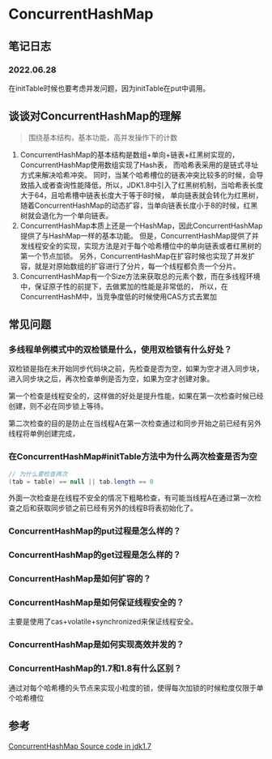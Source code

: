 # ConcurrentHashMap

## 笔记日志

### 2022.06.28

在initTable时候也要考虑并发问题，因为initTable在put中调用。

## 谈谈对ConcurrentHashMap的理解

> 围绕基本结构，基本功能，高并发操作下的计数

1. ConcurrentHashMap的基本结构是数组+单向+链表+红黑树实现的，ConcurrentHashMap使用数组实现了Hash表， 而哈希表采用的是链式寻址方式来解决哈希冲突。
   同时，当某个哈希槽位的链表冲突比较多的时候，会导致插入或者查询性能降低，所以，JDK1.8中引入了红黑树机制，当哈希表长度大于64，且哈希槽中链表长度大于等于8时候，
   单向链表就会转化为红黑树，随着ConcurrentHashMap的动态扩容，当单向链表长度小于8的时候，红黑树就会退化为一个单向链表。
2. ConcurrentHashMap本质上还是一个HashMap，因此ConcurrentHashMap提供了与HashMap一样的基本功能。
   但是，ConcurrentHashMap提供了并发线程安全的实现，实现方法是对于每个哈希槽位中的单向链表或者红黑树的第一个节点加锁。
   另外，ConcurrentHashMap在扩容时候也实现了并发扩容，就是对原始数组的扩容进行了分片，每一个线程都负责一个分片。
3. ConcurrentHashMap有一个Size方法来获取总的元素个数，而在多线程环境中，保证原子性的前提下，去做累加的性能是非常低的， 所以，在ConcurrentHashM中，当竞争度低的时候使用CAS方式去累加

## 常见问题

### 多线程单例模式中的双检锁是什么，使用双检锁有什么好处？

双检锁是指在未开始同步代码块之前，先检查是否为空，如果为空才进入同步块， 进入同步块之后，再次检查单例是否为空，如果为空才创建对象。

第一个检查是线程安全的，这样做的好处是提升性能，如果在第一次检查时候已经创建，则不必在同步锁上等待。

第二次检查的目的是防止在当线程A在第一次检查通过和同步开始之前已经有另外线程将单例创建完成，

### 在ConcurrentHashMap#initTable方法中为什么两次检查是否为空

```java 
// 为什么要检查两次
(tab = table) == null || tab.length == 0
```

外面一次检查是在线程不安全的情况下粗略检查，有可能当线程A在通过第一次检查之后和获取同步锁之前已经有另外的线程B将表初始化了。

### ConcurrentHashMap的put过程是怎么样的？

### ConcurrentHashMap的get过程是怎么样的？

### ConcurrentHashMap是如何扩容的？

### ConcurrentHashMap是如何保证线程安全的？

主要是使用了cas+volatile+synchronized来保证线程安全。

### ConcurrentHashMap是如何实现高效并发的？

### ConcurrentHashMap的1.7和1.8有什么区别？

通过对每个哈希槽的头节点来实现小粒度的锁，使得每次加锁的时候粒度仅限于单个哈希槽位

## 参考

[ConcurrentHashMap Source code in jdk1.7](https://github.com/openjdk-mirror/jdk7u-jdk/blob/master/src/share/classes/java/util/concurrent/ConcurrentHashMap.java)
